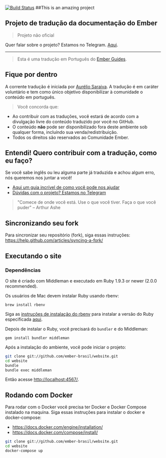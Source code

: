 [![Build Status](https://travis-ci.org/ember-brasil/website.svg?branch=master)](https://travis-ci.org/ember-brasil/website)
##This is an amazing project
## Projeto de tradução da documentação do Ember
> Projeto não oficial

Quer falar sobre o projeto? Estamos no Telegram. [Aqui](https://t.me/EmberBR).
<hr>

> Esta é uma tradução em Português do [Ember Guides](http://guides.emberjs.com). 

## Fique por dentro

A corrente tradução é iniciada por [Aurélio Saraiva](http://github.com/aureliosaraiva). A tradução é em caráter voluntário e tem como único objetivo disponibilizar à comunidade o conteúdo em português.

> Você concorda que:

* Ao contribuir com as traduções, você estará de acordo com a divulgação livre do conteúdo traduzido por você no GitHub. 
* O conteúdo __não__ pode ser disponibilizado fora deste ambiente sob qualquer forma, incluíndo sua venda/redistribuição.
* Todos os direitos são reservados ao Comunidade Ember.

## Entendi! Quero contribuir com a tradução, como eu faço?

Se você sabe inglês ou leu alguma parte já traduzida e achou algum erro, nós queremos nos juntar a você!

* [Aqui um guia incrível de como você pode nos ajudar](CONTRIBUTING.md)
* [Dúvidas com o projeto? Estamos no Telegram](https://t.me/EmberBR)

> "Comece de onde você está. Use o que você tiver. Faça o que você puder" – Arthur Ashe

## Sincronizando seu fork
Para sincronizar seu repositório (fork), siga essas instruções: 
https://help.github.com/articles/syncing-a-fork/

## Executando o site

### Dependências

O site é criado com Middleman e executado em Ruby 1.9.3 or newer (2.0.0 recommended).

Os usuários de Mac devem instalar Ruby usando rbenv:

```
brew install rbenv
```
Siga as [instruções de instalação do rbenv](https://github.com/rbenv/rbenv) para instalar a versão do Ruby especificada [aqui](.Ruby-version).

Depois de instalar o Ruby, você precisará do `bundler` e do Middleman:

```
gem install bundler middleman
```

Após a instalação do ambiente, você pode iniciar o projeto:

``` sh
git clone git://github.com/ember-brasil/website.git
cd website
bundle
bundle exec middleman
```

Então acesse [http://localhost:4567/](http://localhost:4567/).

## Rodando com Docker

Para rodar com o Docker você precisa ter Docker e Docker Compose instalado na maquina.
Siga essas instruções para instalar o docker e docker-compose: 
- https://docs.docker.com/engine/installation/
- https://docs.docker.com/compose/install/


``` sh
git clone git://github.com/ember-brasil/website.git
cd website
docker-compose up
```


